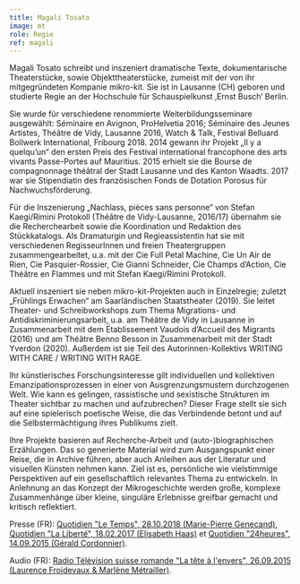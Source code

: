 ```yaml
---
title: Magali Tosato
image: mt
role: Regie
ref: magali
---
```


Magali Tosato schreibt und inszeniert dramatische Texte, dokumentarische Theaterstücke, sowie Objekttheaterstücke, zumeist mit der von ihr mitgegründeten Kompanie mikro-kit. Sie ist in Lausanne (CH) geboren und studierte Regie an der Hochschule für Schauspielkunst ‚Ernst Busch‘ Berlin.

Sie wurde für verschiedene renommierte Weiterbildungsseminare ausgewählt: Séminaire en Avignon, ProHelvetia 2016; Séminaire des Jeunes Artistes, Théâtre de Vidy, Lausanne 2016, Watch & Talk, Festival Belluard Bollwerk International, Fribourg 2018. 2014 gewann ihr Projekt „Il y a quelqu’un“ den ersten Preis des Festival international francophone des arts vivants Passe-Portes auf Mauritius. 2015 erhielt sie die Bourse de compagnonnage théâtral der Stadt Lausanne und des Kanton Waadts. 2017 war sie Stipendiatin des französischen Fonds de Dotation Porosus für Nachwuchsförderung. 

Für die Inszenierung „Nachlass, pièces sans personne“ von Stefan Kaegi/Rimini Protokoll (Théâtre de Vidy-Lausanne, 2016/17) übernahm sie die Recherchearbeit sowie die Koordination und Redaktion des Stückkatalogs. Als Dramaturgin und Regieassistentin hat sie mit verschiedenen RegisseurInnen und freien Theatergruppen zusammengearbeitet, u.a. mit der Cie Full Petal Machine, Cie Un Air de Rien, Cie Pasquier-Rossier, Cie Gianni Schneider, Cie Champs d’Action, Cie Théâtre en Flammes und mit Stefan Kaegi/Rimini Protokoll.

Aktuell inszeniert sie neben mikro-kit-Projekten auch in Einzelregie; zuletzt „Frühlings Erwachen“ am Saarländischen Staatstheater (2019). Sie leitet Theater- und Schreibworkshops zum Thema Migrations- und Antidiskriminierungsarbeit, u.a. am Théâtre de Vidy in Lausanne in Zusammenarbeit mit dem Établissement Vaudois d’Accueil des Migrants (2016) und am Théâtre Benno Besson in Zusammenarbeit mit der Stadt Yverdon (2020). Außerdem ist sie Teil des Autorinnen-Kollektivs WRITING WITH CARE / WRITING WITH RAGE. 

Ihr künstlerisches Forschungsinteresse gilt individuellen und kollektiven Emanzipationsprozessen in einer von Ausgrenzungsmustern durchzogenen Welt. Wie kann es gelingen, rassistische und sexistische Strukturen im Theater sichtbar zu machen und aufzubrechen? Dieser Frage stellt sie sich auf eine spielerisch poetische Weise, die das Verbindende betont und auf die Selbstermächtigung ihres Publikums zielt.

Ihre Projekte basieren auf Recherche-Arbeit und (auto-)biographischen Erzählungen. Das so generierte Material wird zum Ausgangspunkt einer Reise, die in Archive führen, aber auch Anleihen aus der Literatur und visuellen Künsten nehmen kann. Ziel ist es, persönliche wie vielstimmige Perspektiven auf ein gesellschaftlich relevantes Thema zu entwickeln. In Anlehnung an das Konzept der Mikrogeschichte werden große, komplexe Zusammenhänge über kleine, singuläre Erlebnisse greifbar gemacht und kritisch reflektiert.
 

Presse (FR): [Quotidien "Le Temps", 28.10.2018 (Marie-Pierre Genecand)](https://www.letemps.ch/culture/magali-tosato-theatre-conscient), [Quotidien "La Liberté", 18.02.2017 (Elisabeth Haas)](http://vidy.ch/sites/default/files/20170218_laliberte_tosato2_0.pdf) et [Quotidien "24heures", 14.09.2015 (Gérald Cordonnier)](http://www.24heures.ch/culture/theatre/La-jeune-metteur-en-scene-Magali-Tosato-ose-le-grand-saut-a-Vidy/story/22110262).

Audio (FR): [Radio Télévision suisse romande "La tête à l'envers", 26.09.2015 (Laurence Froidevaux & Marlène Métrailler)](http://www.rts.ch/espace-2/programmes/la-tete-a-l-envers/7077676-la-tete-a-l-envers-du-26-09-2015.html).

